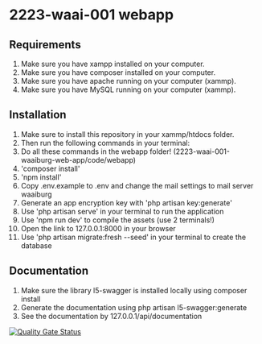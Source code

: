 # 2223-waai-001 webapp

## Requirements
1. Make sure you have xampp installed on your computer.
2. Make sure you have composer installed on your computer.
3. Make sure you have apache running on your computer (xammp).
4. Make sure you have MySQL running on your computer (xammp).

## Installation
1. Make sure to install this repository in your xammp/htdocs folder.
2. Then run the following commands in your terminal:
3. Do all these commands in the webapp folder! (2223-waai-001-waaiburg-web-app/code/webapp)
4. 'composer install'
5. 'npm install'
6. Copy .env.example to .env and change the mail settings to mail server waaiburg
7. Generate an app encryption key with 'php artisan key:generate'
8. Use 'php artisan serve' in your terminal to run the application
9. Use 'npm run dev' to compile the assets (use 2 terminals!)
10. Open the link to 127.0.0.1:8000 in your browser
11. Use 'php artisan migrate:fresh --seed' in your terminal to create the database

## Documentation
1. Make sure the library l5-swagger is installed locally using composer install
2. Generate the documentation using php artisan l5-swagger:generate
3. See the documentation by 127.0.0.1/api/documentation

[![Quality Gate Status](https://sonarcloud.io/api/project_badges/measure?project=Thomas-More-Digital-Innovation_2223-waai-001-waaiburg-web-app&metric=alert_status)](https://sonarcloud.io/summary/new_code?id=Thomas-More-Digital-Innovation_2223-waai-001-waaiburg-web-app)
